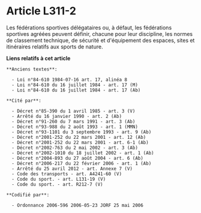 # Article L311-2

Les fédérations sportives délégataires ou, à défaut, les fédérations sportives agréées peuvent définir, chacune pour leur
discipline, les normes de classement technique, de sécurité et d'équipement des espaces, sites et itinéraires relatifs aux
sports de nature.

**Liens relatifs à cet article**

	**Anciens textes**:

	  - Loi n°84-610 1984-07-16 art. 17, alinéa 8
	  - Loi n°84-610 du 16 juillet 1984 - art. 17 (M)
	  - Loi n°84-610 du 16 juillet 1984 - art. 17 (Ab)

	**Cité par**:

	  - Décret n°85-390 du 1 avril 1985 - art. 3 (V)
	  - Arrêté du 16 janvier 1990 - art. 2 (Ab)
	  - Décret n°91-260 du 7 mars 1991 - art. 3 (Ab)
	  - Décret n°93-988 du 2 août 1993 - art. 1 (MMN)
	  - Décret n°93-1101 du 3 septembre 1993 - art. 9 (Ab)
	  - Décret n°2001-252 du 22 mars 2001 - art. 12 (Ab)
	  - Décret n°2001-252 du 22 mars 2001 - art. 6-1 (Ab)
	  - Décret n°2002-763 du 2 mai 2002 - art. 3 (Ab)
	  - Décret n°2002-1010 du 18 juillet 2002 - art. 1 (Ab)
	  - Décret n°2004-893 du 27 août 2004 - art. 6 (Ab)
	  - Décret n°2006-217 du 22 février 2006 - art. 1 (Ab)
	  - Arrêté du 25 avril 2012 - art. Annexe 7 (V)
	  - Code des transports - art. A4241-60 (V)
	  - Code du sport. - art. L131-19 (V)
	  - Code du sport. - art. R212-7 (V)

	**Codifié par**:

	  - Ordonnance 2006-596 2006-05-23 JORF 25 mai 2006
